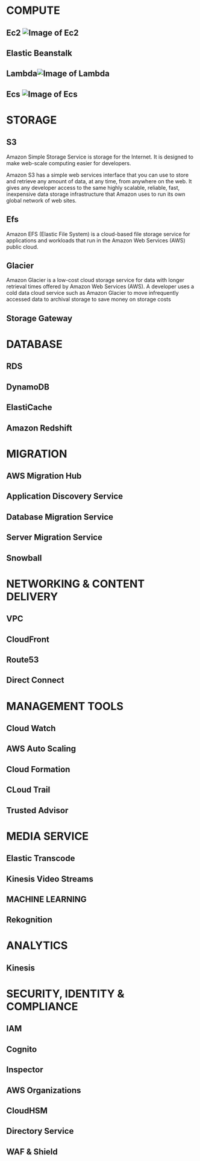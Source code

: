 # COMPUTE 

## Ec2 ![Image of Ec2](https://d1.awsstatic.com/Compute/Amazon-EC2_Icon_64_Squid.72d359dffaba80b144c67c84d0735e6ad9a842f9.png)

## Elastic Beanstalk

## Lambda![Image of Lambda](https://d1.awsstatic.com/Compute/AWS-Lambda_Icon_48_Squid.66bd35b8de517f00f6b09392f0664b07f4230e25.png)

## Ecs ![Image of Ecs](https://d1.awsstatic.com/Compute/Amazon-Elastic-Container-Service_Icon_64_Squid.0145e3da6a120abce13bfb7c836c80de18bd9e24.png)





# STORAGE

## S3 
Amazon Simple Storage Service is storage for the Internet. It is designed to make web-scale computing easier for developers.

Amazon S3 has a simple web services interface that you can use to store and retrieve any amount of data, at any time, from anywhere on the web. It gives any developer access to the same highly scalable, reliable, fast, inexpensive data storage infrastructure that Amazon uses to run its own global network of web sites.

## Efs
Amazon EFS (Elastic File System) is a cloud-based file storage service for applications and workloads that run in the Amazon Web Services (AWS) public cloud.

## Glacier
Amazon Glacier is a low-cost cloud storage service for data with longer retrieval times offered by Amazon Web Services (AWS). A developer uses a cold data cloud service such as Amazon Glacier to move infrequently accessed data to archival storage to save money on storage costs


## Storage Gateway





# DATABASE

## RDS

## DynamoDB

## ElastiCache

## Amazon Redshift





# MIGRATION
## AWS Migration Hub
## Application Discovery Service
## Database Migration Service 
## Server Migration Service 
## Snowball





# NETWORKING & CONTENT DELIVERY 
## VPC
## CloudFront 
## Route53 
## Direct Connect





# MANAGEMENT TOOLS  
## Cloud Watch 
## AWS Auto Scaling 
## Cloud Formation
## CLoud Trail
## Trusted Advisor





# MEDIA SERVICE 

## Elastic Transcode
## Kinesis Video Streams 




## MACHINE LEARNING 

## Rekognition 
## 





# ANALYTICS
## Kinesis





# SECURITY, IDENTITY & COMPLIANCE 
## IAM 
## Cognito
## Inspector 
## AWS Organizations
## CloudHSM
## Directory Service 
## WAF & Shield


